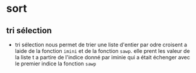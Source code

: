 # sort


## tri sélection
- tri sélection nous permet de trier une liste d'entier par odre croisent a laide de la fonction `imini` et de la fonction `sawp`. elle prent les valeur de la liste t a partire de l'indice donné par iminie qui a était échenger avec le premier indice la fonction `sawp` 